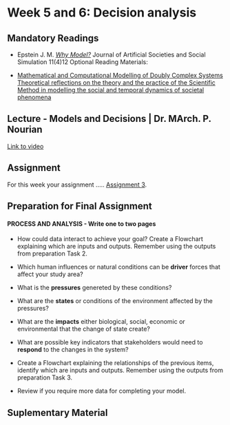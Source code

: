 # Week 5 and 6: Decision analysis

## Mandatory Readings 

* Epstein J. M. *[Why Model?](https://www.jasss.org/11/4/12.html)* Journal of Artificial Societies and Social Simulation 11(4)12
Optional Reading Materials:

* [Mathematical and Computational Modelling of Doubly Complex Systems Theoretical reflections on the theory and the practice of the Scientific Method in modelling the social and temporal dynamics of societal phenomena](https://www.researchgate.net/publication/337922945_Mathematical_and_Computational_Modelling_of_Doubly_Complex_Systems_Theoretical_reflections_on_the_theory_and_the_practice_of_the_Scientific_Method_in_modelling_the_social_and_temporal_dynamics_of_soci)

## Lecture - Models and Decisions | Dr. MArch. P. Nourian

[Link to video](video)

## Assignment

For this week your assignment ..... [Assignment 3](../Assignment/Assignment%20III.md).

## Preparation for Final Assignment

#### PROCESS AND ANALYSIS - Write one to two pages

*	How could data interact to achieve your goal? Create a Flowchart explaining which are inputs and outputs. Remember using the outputs from preparation Task 2.
*  Which human influences or natural conditions can be **driver** forces that affect your study area?
*  What is the **pressures** genereted by these conditions?
*  What are the **states** or conditions of the environment affected by the pressures?
*  What are the **impacts** either biological, social, economic or environmental that the change of state create?
*  What are possible key indicators that stakeholders would need to **respond** to the changes in the system?

* Create a Flowchart explaining the relationships of the previous items, identify which are inputs and outputs.  Remember using the outputs from preparation Task 3.
* Review if you require more data for completing your model.

## Suplementary Material

 
